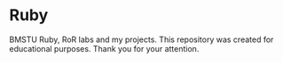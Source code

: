 # Ruby
BMSTU Ruby, RoR labs and my projects.
This repository was created for educational purposes.
Thank you for your attention.

